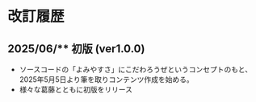# 改訂履歴

## 2025/06/** 初版 (ver1.0.0)

* ソースコードの「よみやすさ」にこだわろうぜというコンセプトのもと、2025年5月5日より筆を取りコンテンツ作成を始める。
* 様々な葛藤とともに初版をリリース
